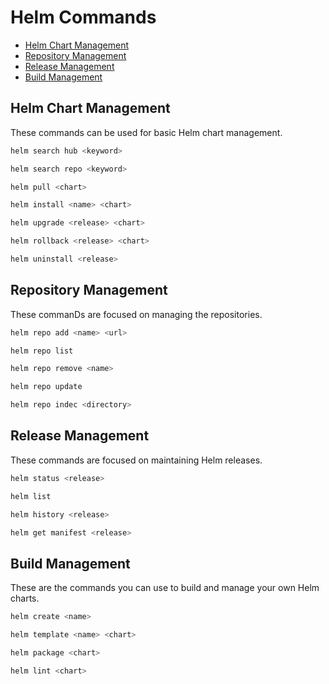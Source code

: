 
# Helm Commands 


- [Helm Chart Management](#helm-chart-management)
- [Repository Management](#repository-management)
- [Release Management](#release-management)
- [Build Management](#build-management)

## Helm Chart Management

These commands can be used for basic Helm chart management. 

```bash
helm search hub <keyword> 
```
```bash
helm search repo <keyword>
```
```bash
helm pull <chart> 
```
```bash
helm install <name> <chart> 
```
```bash
helm upgrade <release> <chart>
```
```bash
helm rollback <release> <chart>
```
```bash
helm uninstall <release> 
```

## Repository Management

These commanDs are focused on managing the repositories.

```bash
helm repo add <name> <url>
```
```bash
helm repo list 
```
```bash
helm repo remove <name>
```
```bash
helm repo update 
```
```bash
helm repo indec <directory> 
```


## Release Management

These commands are focused on maintaining Helm releases.

```bash
helm status <release>  
```
```bash
helm list 
```
```bash
helm history <release>
```
```bash
helm get manifest <release>
```

## Build Management 

These are the commands you can use to build and manage your own Helm charts.

```bash
helm create <name> 
```
```bash
helm template <name> <chart>
```
```bash
helm package <chart> 
```
```bash
helm lint <chart> 
```